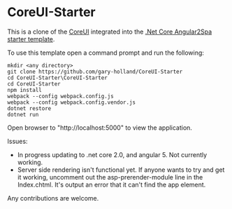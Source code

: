 # CoreUI-Starter


This is a clone of the [CoreUI](https://github.com/mrholek/CoreUI-Free-Bootstrap-Admin-Template) integrated into the [.Net Core Angular2Spa starter template](https://github.com/aspnet/JavaScriptServices/tree/dev/templates/Angular2Spa).

To use this template open a command prompt and run the following:
```
mkdir <any directory>
git clone https://github.com/gary-holland/CoreUI-Starter
cd CoreUI-Starter\CoreUI-Starter
cd CoreUI-Starter
npm install
webpack --config webpack.config.js
webpack --config webpack.config.vendor.js
dotnet restore
dotnet run
```
Open browser to "http://localhost:5000" to view the application.

Issues:
* In progress updating to .net core 2.0, and angular 5.  Not currently working.
* Server side rendering isn't functional yet.  If anyone wants to try and get it working, uncomment out the asp-prerender-module line in the Index.chtml.  It's output an error that it can't find the app element.

Any contributions are welcome. 
